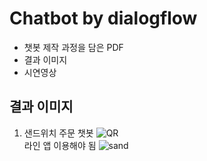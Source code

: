 # Chatbot by dialogflow
- 챗봇 제작 과정을 담은 PDF
- 결과 이미지
- 시연영상


## 결과 이미지
1. 샌드위치 주문 챗봇
![QR](https://github.com/june4969/Chatbot_/assets/127813398/deebc1d6-b7b9-43bc-909c-088d25f8a667) <br>라인 앱 이용해야 됨
![sand](https://github.com/june4969/Chatbot_/assets/127813398/40e5e64a-3925-485f-aa33-8f2b412ea4ab)
